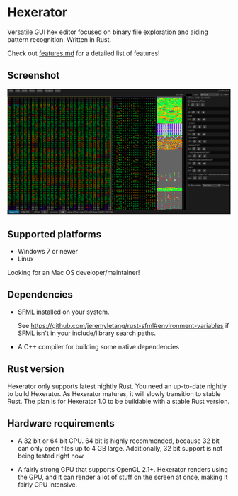 # Hexerator
Versatile GUI hex editor focused on binary file exploration and aiding pattern recognition. Written in Rust.

Check out [features.md](features.md) for a detailed list of features!

## Screenshot
![Screenshot](screenshots/screenshot.png)

## Supported platforms

- Windows 7 or newer
- Linux

Looking for an Mac OS developer/maintainer!

## Dependencies

- [SFML](https://www.sfml-dev.org/) installed on your system.

  See https://github.com/jeremyletang/rust-sfml#environment-variables if SFML isn't in your
  include/library search paths.

- A C++ compiler for building some native dependencies

## Rust version
Hexerator only supports latest nightly Rust. You need an up-to-date nightly to build Hexerator.
As Hexerator matures, it will slowly transition to stable Rust.
The plan is for Hexerator 1.0 to be buildable with a stable Rust version.

## Hardware requirements

- A 32 bit or 64 bit CPU.
  64 bit is highly recommended, because 32 bit can only open files up to 4 GB large.
  Additionally, 32 bit support is not being tested right now.

- A fairly strong GPU that supports OpenGL 2.1+.
  Hexerator renders using the GPU, and it can render a lot of stuff on the screen at once,
  making it fairly GPU intensive.
